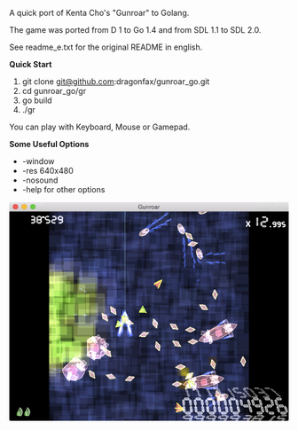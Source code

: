 A quick port of Kenta Cho's "Gunroar" to Golang.

The game was ported from D 1 to Go 1.4 and from SDL 1.1 to SDL 2.0.

See readme_e.txt for the original README in english.

**Quick Start**

1. git clone git@github.com:dragonfax/gunroar_go.git
2. cd gunroar_go/gr
3. go build
4. ./gr

You can play with Keyboard, Mouse or Gamepad.

**Some Useful Options**

* -window
* -res 640x480
* -nosound
* -help for other options

![Screenshot](screenshot.png)
